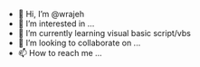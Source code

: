 - 👋 Hi, I’m @wrajeh
- 👀 I’m interested in ...
- 🌱 I’m currently learning visual basic script/vbs
- 💞️ I’m looking to collaborate on ...
- 📫 How to reach me ...

<!---
wrajeh/wrajeh is a ✨ special ✨ repository because its `README.md` (this file) appears on your GitHub profile.
You can click the Preview link to take a look at your changes.
--->
